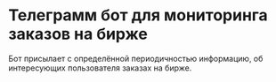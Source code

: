 # Телеграмм бот для мониторинга заказов на бирже

Бот присылает с определённой периодичностью информацию, об интересующих пользователя заказах на бирже.
